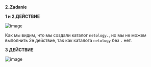 **2_Zadanie**

**1 и 2 ДЕЙСТВИЕ**

![image](https://github.com/stensil4rt/netology/assets/62753044/59257933-7cd9-48a2-ac60-9ed867f731f7)

Как мы видим, что мы создали каталог ``netology.``, но мы не можем выполнить 2е действие, так как каталога ``netology`` без ``.`` нет.

**3 ДЕЙСТВИЕ**

![image](https://github.com/stensil4rt/netology/assets/62753044/cf3e4d13-261b-4868-8e2a-28ce83f6cc58)
